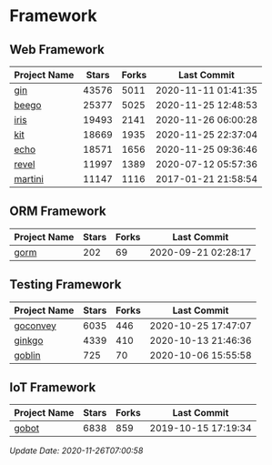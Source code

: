 # Framework

## Web Framework
| Project Name | Stars | Forks | Last Commit |
| ------------ | ----- | ----- | ----------- |
| [gin](https://github.com/gin-gonic/gin) | 43576 | 5011 | 2020-11-11 01:41:35 |
| [beego](https://github.com/astaxie/beego) | 25377 | 5025 | 2020-11-25 12:48:53 |
| [iris](https://github.com/kataras/iris) | 19493 | 2141 | 2020-11-26 06:00:28 |
| [kit](https://github.com/go-kit/kit) | 18669 | 1935 | 2020-11-25 22:37:04 |
| [echo](https://github.com/labstack/echo) | 18571 | 1656 | 2020-11-25 09:36:46 |
| [revel](https://github.com/revel/revel) | 11997 | 1389 | 2020-07-12 05:57:36 |
| [martini](https://github.com/go-martini/martini) | 11147 | 1116 | 2017-01-21 21:58:54 |

## ORM Framework
| Project Name | Stars | Forks | Last Commit |
| ------------ | ----- | ----- | ----------- |
| [gorm](https://github.com/jinzhu/gorm) | 202 | 69 | 2020-09-21 02:28:17 |

## Testing Framework
| Project Name | Stars | Forks | Last Commit |
| ------------ | ----- | ----- | ----------- |
| [goconvey](https://github.com/smartystreets/goconvey) | 6035 | 446 | 2020-10-25 17:47:07 |
| [ginkgo](https://github.com/onsi/ginkgo) | 4339 | 410 | 2020-10-13 21:46:36 |
| [goblin](https://github.com/franela/goblin) | 725 | 70 | 2020-10-06 15:55:58 |

## IoT Framework
| Project Name | Stars | Forks | Last Commit |
| ------------ | ----- | ----- | ----------- |
| [gobot](https://github.com/hybridgroup/gobot) | 6838 | 859 | 2019-10-15 17:19:34 |

*Update Date: 2020-11-26T07:00:58*